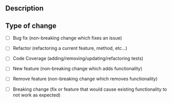 ## Description
[//]: # (Please include a summary of the change and which issue is fixed.  )
[//]: # (Please also include relevant motivation and context.  )
[//]: # (List any dependencies that are required for this change.)

## Type of change
[//]: # (Please put an x in the box that apply.)

- [ ] Bug fix (non-breaking change which fixes an issue)
- [ ] Refactor (refactoring a current feature, method, etc...)
- [ ] Code Coverage (adding/removing/updating/refactoring tests)
- [ ] New feature (non-breaking change which adds functionality)
- [ ] Remove feature (non-breaking change which removes functionality)
- [ ] Breaking change (fix or feature that would cause existing functionality to not work as expected)

